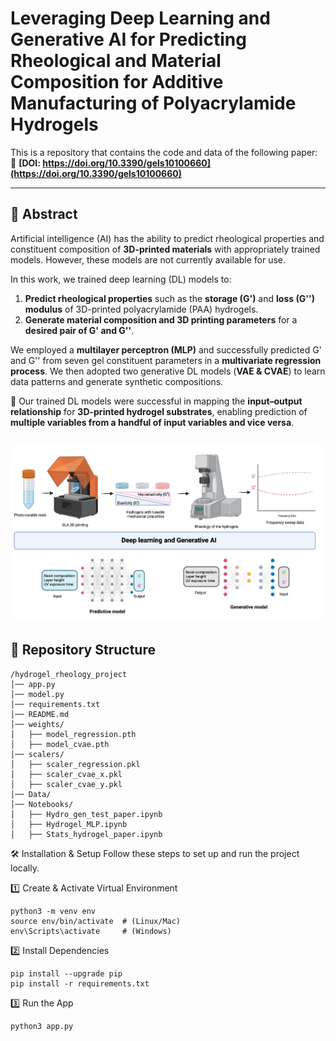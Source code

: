 # Leveraging Deep Learning and Generative AI for Predicting Rheological and Material Composition for Additive Manufacturing of Polyacrylamide Hydrogels

This is a repository that contains the code and data of the following paper:  
📄 **[DOI: https://doi.org/10.3390/gels10100660](https://doi.org/10.3390/gels10100660)**  

---

## 📜 **Abstract**
Artificial intelligence (AI) has the ability to predict rheological properties and constituent composition of **3D-printed materials** with appropriately trained models. However, these models are not currently available for use.  

In this work, we trained deep learning (DL) models to:  
1. **Predict rheological properties** such as the **storage (G')** and **loss (G'') modulus** of 3D-printed polyacrylamide (PAA) hydrogels.  
2. **Generate material composition and 3D printing parameters** for a **desired pair of G' and G''**.  

We employed a **multilayer perceptron (MLP)** and successfully predicted G' and G'' from seven gel constituent parameters in a **multivariate regression process**. We then adopted two generative DL models (**VAE & CVAE**) to learn data patterns and generate synthetic compositions.  

📌 Our trained DL models were successful in mapping the **input–output relationship** for **3D-printed hydrogel substrates**, enabling prediction of **multiple variables from a handful of input variables and vice versa**.

![Graphical abstract](abstract_graphical.png)
---

## 📁 **Repository Structure**
```
/hydrogel_rheology_project
│── app.py                  
│── model.py                 
│── requirements.txt        
│── README.md                
│── weights/                
│   ├── model_regression.pth
│   ├── model_cvae.pth
│── scalers/                 
│   ├── scaler_regression.pkl
│   ├── scaler_cvae_x.pkl
│   ├── scaler_cvae_y.pkl
│── Data/                    
│── Notebooks/               
│   ├── Hydro_gen_test_paper.ipynb
│   ├── Hydrogel_MLP.ipynb
│   ├── Stats_hydrogel_paper.ipynb
```
🛠 Installation & Setup
Follow these steps to set up and run the project locally.

1️⃣ Create & Activate Virtual Environment
```
python3 -m venv env
source env/bin/activate  # (Linux/Mac)
env\Scripts\activate     # (Windows)
```
2️⃣ Install Dependencies
```
pip install --upgrade pip
pip install -r requirements.txt
```
3️⃣ Run the App
```
python3 app.py
```

